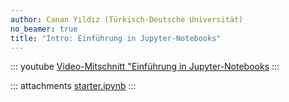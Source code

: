 ```yaml
---
author: Canan Yıldız (Türkisch-Deutsche Universität)
no_beamer: true
title: "Intro: Einführung in Jupyter-Notebooks"
---
```


::: youtube
[Video-Mitschnitt "Einführung in Jupyter-Notebooks](https://youtu.be/TODO)
:::

::: attachments
[starter.ipynb](https://github.com/Artificial-Intelligence-HSBI-TDU/KI-Vorlesung/blob/master/lecture/intro/files/jupyter_starter.ipynb)
:::
